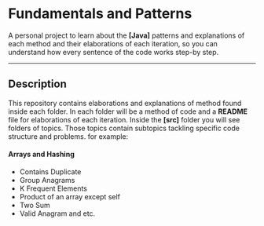 # Fundamentals and Patterns

A personal project to learn about the __[Java]__ patterns and explanations of each method and their elaborations of each iteration, so you can understand how every sentence of the code works step-by step. 

---

## Description

This repository contains elaborations and explanations of method found inside each folder. In each folder will be a method of code and a __README__ file for elaborations of each iteration.
Inside the __[src]__ folder you will see folders of topics. Those topics contain subtopics tackling specific code structure and problems. for example:

#### Arrays and Hashing
- Contains Duplicate
- Group Anagrams
- K Frequent Elements
- Product of an array except self
- Two Sum
- Valid Anagram and etc.
